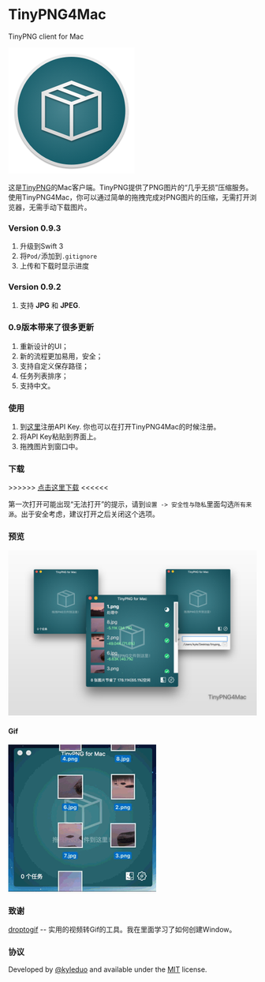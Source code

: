 # TinyPNG4Mac
TinyPNG client for Mac

![](./preview/icon.png)

这是[TinyPNG](https://tinypng.com)的Mac客户端。TinyPNG提供了PNG图片的“几乎无损”压缩服务。使用TinyPNG4Mac，你可以通过简单的拖拽完成对PNG图片的压缩，无需打开浏览器，无需手动下载图片。

### Version 0.9.3

1. 升级到Swift 3
2. 将`Pod/`添加到`.gitignore`
3. 上传和下载时显示进度

### Version 0.9.2

1. 支持 **JPG** 和 **JPEG**.

### 0.9版本带来了很多更新

1. 重新设计的UI；
2. 新的流程更加易用，安全；
3. 支持自定义保存路径；
4. 任务列表排序；
5. 支持中文。


### 使用

1. 到[这里](https://tinypng.com/developers/subscription)注册API Key. 你也可以在打开TinyPNG4Mac的时候注册。
2. 将API Key粘贴到界面上。
3. 拖拽图片到窗口中。

### 下载

\>\>\>\>\>\> [点击这里下载](https://github.com/kyleduo/TinyPNG4Mac/raw/master/archive/TinyPNG4Mac.app.zip) \<\<\<\<\<\<

第一次打开可能出现“无法打开”的提示，请到`设置 -> 安全性与隐私`里面勾选`所有来源`。出于安全考虑，建议打开之后关闭这个选项。

### 预览

![](./preview/preview.jpg)

#### Gif

![](./preview/preview.gif)

### 致谢

[droptogif](https://github.com/mortenjust/droptogif) -- 实用的视频转Gif的工具。我在里面学习了如何创建Window。

### 协议

Developed by [@kyleduo](https://github.com/kyleduo) and available under the [MIT](http://opensource.org/licenses/MIT) license.